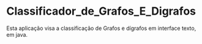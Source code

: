 # Classificador_de_Grafos_E_Digrafos
Esta aplicação visa a classificação de Grafos e dígrafos em interface texto, em java.
